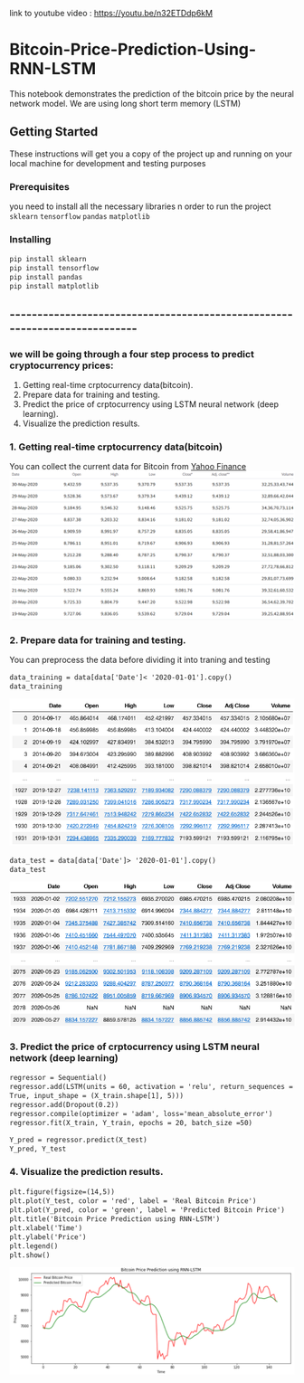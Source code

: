 link to youtube video : https://youtu.be/n32ETDdp6kM
# Bitcoin-Price-Prediction-Using-RNN-LSTM
This notebook demonstrates the prediction of the bitcoin price by the neural network model. We are using long short term memory (LSTM)

## Getting Started
These instructions will get you a copy of the project up and running on your local machine for development and testing purposes

### Prerequisites
you need to install all the necessary libraries n order to run the project
`sklearn`
`tensorflow`
`pandas`
`matplotlib`

### Installing
```
pip install sklearn
pip install tensorflow
pip install pandas
pip install matplotlib
```
## --------------------------------------------------------------------------
### we will be going through a four step process to predict cryptocurrency prices:
1. Getting real-time crptocurrency data(bitcoin).
2. Prepare data for training and testing.
3. Predict the price of crptocurrency using LSTM neural network (deep learning).
4. Visualize the prediction results.

### 1. Getting real-time crptocurrency data(bitcoin)
You can collect the current data for Bitcoin from [Yahoo Finance](https://in.finance.yahoo.com/quote/BTC-USD/history?p=BTC-USD)
![Data from yahoo Finanace](img/2020-05-30_11-28-54.png)

### 2. Prepare data for training and testing.
You can preprocess the data before dividing it into traning and testing
```
data_training = data[data['Date']< '2020-01-01'].copy()
data_training
```
![Training Data](img/2020-05-30_11-29-47.png)
```
data_test = data[data['Date']> '2020-01-01'].copy()
data_test
```
![Testing data](img/2020-05-30_11-30-09.png)
### 3. Predict the price of crptocurrency using LSTM neural network (deep learning)
```
regressor = Sequential()
regressor.add(LSTM(units = 60, activation = 'relu', return_sequences = True, input_shape = (X_train.shape[1], 5)))
regressor.add(Dropout(0.2))
regressor.compile(optimizer = 'adam', loss='mean_absolute_error')
regressor.fit(X_train, Y_train, epochs = 20, batch_size =50)
```
```
Y_pred = regressor.predict(X_test)
Y_pred, Y_test
```

### 4. Visualize the prediction results.
```
plt.figure(figsize=(14,5))
plt.plot(Y_test, color = 'red', label = 'Real Bitcoin Price')
plt.plot(Y_pred, color = 'green', label = 'Predicted Bitcoin Price')
plt.title('Bitcoin Price Prediction using RNN-LSTM')
plt.xlabel('Time')
plt.ylabel('Price')
plt.legend()
plt.show()
```
![Final Graph](img/2020-05-30_11-33-41.png)

